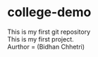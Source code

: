 # college-demo
This is my first git repository <br>
This is my first project. <br>
Aurthor = (Bidhan Chhetri)
